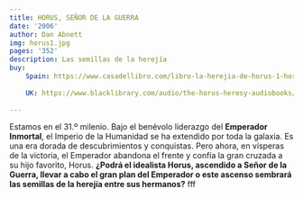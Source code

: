 ```yaml
---
title: HORUS, SEÑOR DE LA GUERRA 
date: '2006'
author: Dan Abnett
img: horus1.jpg
pages: '352'
description: Las semillas de la herejía
buy:
    Spain: https://www.casadellibro.com/libro-la-herejia-de-horus-1-horus-senor-de-la-guerra/9788445003091/2794007
    
    UK: https://www.blacklibrary.com/audio/the-horus-heresy-audiobooks/horus-rising-unabridged-audiobook.html
     
---
```

Estamos en el 31.º milenio. Bajo el benévolo liderazgo del **Emperador Inmortal**, el Imperio de la Humanidad se ha extendido por toda la galaxia. Es una era dorada de descubrimientos y conquistas. Pero ahora, en vísperas de la victoria, el Emperador abandona el frente y confía la gran cruzada a su hijo favorito, Horus. **¿Podrá el idealista **Horus**, ascendido a Señor de la Guerra, llevar a cabo el gran plan del Emperador o este ascenso sembrará las semillas de la herejía entre sus hermanos?** fff